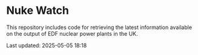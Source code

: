 # Nuke Watch

This repository includes code for retrieving the latest information available on the output of EDF nuclear power plants in the UK.

Last updated: 2025-05-05 18:18